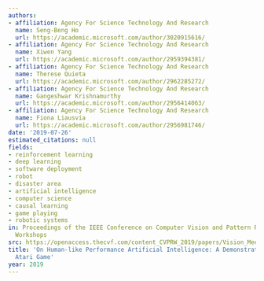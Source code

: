 ```yaml
---
authors:
- affiliation: Agency For Science Technology And Research
  name: Seng-Beng Ho
  url: https://academic.microsoft.com/author/3020915616/
- affiliation: Agency For Science Technology And Research
  name: Xiwen Yang
  url: https://academic.microsoft.com/author/2959394381/
- affiliation: Agency For Science Technology And Research
  name: Therese Quieta
  url: https://academic.microsoft.com/author/2962285272/
- affiliation: Agency For Science Technology And Research
  name: Gangeshwar Krishnamurthy
  url: https://academic.microsoft.com/author/2956414063/
- affiliation: Agency For Science Technology And Research
  name: Fiona Liausvia
  url: https://academic.microsoft.com/author/2956981746/
date: '2019-07-26'
estimated_citations: null
fields:
- reinforcement learning
- deep learning
- software deployment
- robot
- disaster area
- artificial intelligence
- computer science
- causal learning
- game playing
- robotic systems
in: Proceedings of the IEEE Conference on Computer Vision and Pattern Recognition
  Workshops
src: https://openaccess.thecvf.com/content_CVPRW_2019/papers/Vision_Meets_Cognition_Camera_Ready/Ho_On_Human-like_Performance_Artificial_Intelligence_A_Demonstration_Using_an_Atari_CVPRW_2019_paper.pdf
title: 'On Human-like Performance Artificial Intelligence: A Demonstration Using an
  Atari Game'
year: 2019
---
```

